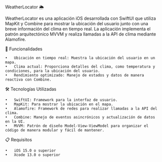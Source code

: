 WeatherLocator 🌦️

WeatherLocator es una aplicación iOS desarrollada con SwiftUI que utiliza MapKit y Combine para mostrar la ubicación del usuario junto con una breve información del clima en tiempo real. La aplicación implementa el patrón arquitectónico MVVM y realiza llamadas a la API de clima mediante Alamofire.

🚀 Funcionalidades

	•	Ubicación en tiempo real: Muestra la ubicación del usuario en un mapa.
	•	Clima actual: Proporciona detalles del clima, como temperatura y condiciones, para la ubicación del usuario.
	•	Rendimiento optimizado: Manejo de estados y datos de manera reactiva con Combine.

 🛠️ Tecnologías Utilizadas
 
	•	SwiftUI: Framework para la interfaz de usuario.
	•	MapKit: Para mostrar la ubicación en el mapa.
	•	Alamofire: Framework de redes para realizar llamadas a la API del clima.
	•	Combine: Manejo de eventos asincrónicos y actualización de datos en la UI.
	•	MVVM: Patrón de diseño Model-View-ViewModel para organizar el código de manera modular y fácil de mantener.

📋 Requisitos

	•	iOS 15.0 o superior
	•	Xcode 13.0 o superior
